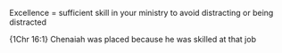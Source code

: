 Excellence
 = sufficient skill in your ministry to avoid distracting or being distracted


{1Chr 16:1}
	Chenaiah was placed because he was skilled at that job
